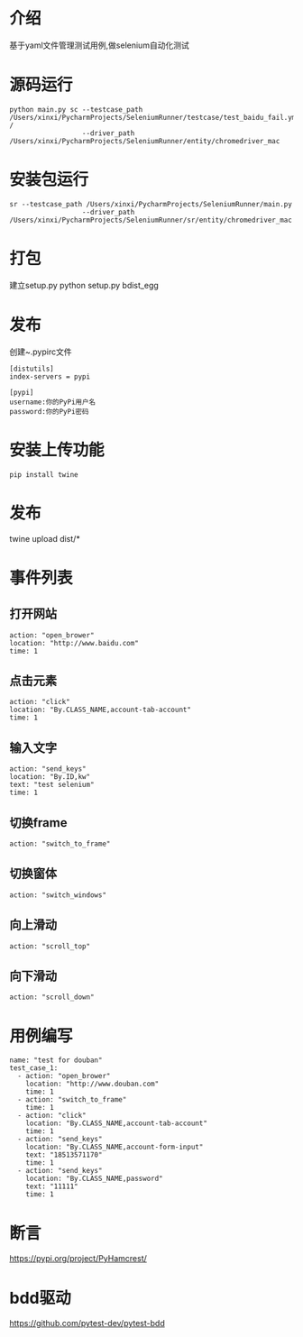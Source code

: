 # 介绍
基于yaml文件管理测试用例,做selenium自动化测试

# 源码运行
```angularjs
python main.py sc --testcase_path /Users/xinxi/PycharmProjects/SeleniumRunner/testcase/test_baidu_fail.yml /
                  --driver_path /Users/xinxi/PycharmProjects/SeleniumRunner/entity/chromedriver_mac
```
#  安装包运行
```angularjs
sr --testcase_path /Users/xinxi/PycharmProjects/SeleniumRunner/main.py 
                  --driver_path /Users/xinxi/PycharmProjects/SeleniumRunner/sr/entity/chromedriver_mac
```


# 打包
建立setup.py
python setup.py bdist_egg

# 发布
创建~.pypirc文件
```angularjs
[distutils]
index-servers = pypi

[pypi]
username:你的PyPi用户名
password:你的PyPi密码
```

# 安装上传功能
```
pip install twine
```

# 发布
twine upload dist/*


# 事件列表

## 打开网站
```angularjs
action: "open_brower"
location: "http://www.baidu.com"
time: 1
```
## 点击元素
```angularjs
action: "click"
location: "By.CLASS_NAME,account-tab-account"
time: 1
```

## 输入文字
```angularjs
action: "send_keys"
location: "By.ID,kw"
text: "test selenium"
time: 1
```

## 切换frame
```angularjs
action: "switch_to_frame"
```

## 切换窗体
```angularjs
action: "switch_windows"
```



## 向上滑动
```angularjs
action: "scroll_top"
```

## 向下滑动
```angularjs
action: "scroll_down"
```


# 用例编写
```
name: "test for douban"
test_case_1:
  - action: "open_brower"
    location: "http://www.douban.com"
    time: 1
  - action: "switch_to_frame"
    time: 1
  - action: "click"
    location: "By.CLASS_NAME,account-tab-account"
    time: 1
  - action: "send_keys"
    location: "By.CLASS_NAME,account-form-input"
    text: "18513571170"
    time: 1
  - action: "send_keys"
    location: "By.CLASS_NAME,password"
    text: "11111"
    time: 1
```


# 断言

https://pypi.org/project/PyHamcrest/


# bdd驱动
https://github.com/pytest-dev/pytest-bdd